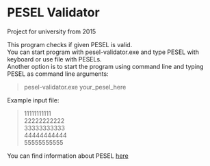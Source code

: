 # PESEL Validator
Project for university from 2015

This program checks if given PESEL is valid.  
You can start program with pesel-validator.exe and type PESEL with keyboard or use file with PESELs.  
Another option is to start the program using command line and typing PESEL as command line arguments:  
>pesel-validator.exe your_pesel_here
  
Example input file:
>11111111111  
>22222222222  
>33333333333  
>44444444444  
>55555555555

You can find information about PESEL [here](https://en.wikipedia.org/wiki/PESEL "Pesel")